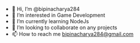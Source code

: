 - 👋 Hi, I’m @bipinacharya284
- 👀 I’m interested in Game Development
- 🌱 I’m currently learning NodeJs
- 💞️ I’m looking to collaborate on any projects
- 📫 How to reach me bipinacharya284@gmail.com

<!---
bipinacharya284/bipinacharya284 is a ✨ special ✨ repository because its `README.md` (this file) appears on your GitHub profile.
You can click the Preview link to take a look at your changes.
--->
